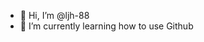 - 👋 Hi, I’m @ljh-88
- 🌱 I’m currently learning how to use Github

<!---
ljh-88/ljh-88 is a ✨ special ✨ repository because its `README.md` (this file) appears on your GitHub profile.
You can click the Preview link to take a look at your changes.
--->
